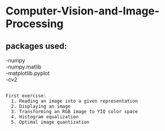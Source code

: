 # Computer-Vision-and-Image-Processing

## packages used:  
-numpy  
-numpy.matlib  
-matplotlib.pyplot  
-cv2  

~~~~~~~~~~~~~~~~~~~~~~~~~~~~~~~~~~~~~~~~~~~~~~~~~~~~~~

First exercise:
  1. Reading an image into a given representation
  2. Displaying an image
  3. Transforming an RGB image to YIQ color space
  4. Histogram equalization
  5. Optimal image quantization
  
~~~~~~~~~~~~~~~~~~~~~~~~~~~~~~~~~~~~~~~~~~~~~~~~~~~~~~
